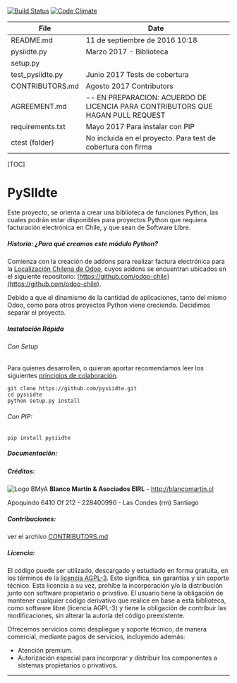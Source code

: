 [![Build Status](https://travis-ci.org/PySIIDTE/pysiidte.svg?branch=master)](https://travis-ci.org/PySIIDTE/pysiidte)
[![Code Climate](https://codeclimate.com/github/PySIIDTE/pysiidte/badges/gpa.svg)](https://codeclimate.com/github/PySIIDTE/pysiidte)


|File                |Date                          |
|--------------------|------------------------------|
|README.md           |11 de septiembre de 2016 10:18|
|pysiidte.py         |Marzo 2017 - Biblioteca       |
|setup.py            |                              |
|test_pysiidte.py    |Junio 2017 Tests de cobertura |
|CONTRIBUTORS.md     |Agosto 2017 Contributors      |
|AGREEMENT.md        |-- EN PREPARACION: ACUERDO DE LICENCIA PARA CONTRIBUTORS QUE HAGAN PULL REQUEST|
|requirements.txt    |Mayo 2017 Para instalar con PIP|
|ctest (folder)      |No incluida en el proyecto. Para test de cobertura con firma|




[TOC]

# PySIIdte

Este proyecto, se orienta a crear una biblioteca de funciones Python, las cuales podrán estar disponibles para proyectos Python que requiera facturación electrónica en Chile, y que sean de Software Libre.

##### Historia: ¿Para qué creamos este módulo Python?
Comienza con la creación de addons para realizar factura electrónica para la [Localización Chilena de Odoo](https://www.odoochile.org), cuyos addons se encuentran ubicados en el siguiente repositorio: [https://github.com/odoo-chile](https://github.com/odoo-chile).

Debido a que el dinamismo de la cantidad de aplicaciones, tanto del mismo Odoo, como para otros proyectos Python viene creciendo. Decidimos separar el proyecto.

##### Instalación Rápida
###### Con Setup
Para quienes desarrollen, o quieran aportar recomendamos leer los siguientes [principios de colaboración](http://www.odoochile.org/blog/novedades-1/post/principios-para-colaborar-en-github-1).

```
git clone https://github.com/pysiidte.git
cd pysiidte
python setup.py install
```
###### Con PIP:
```
pip install pysiidte
```

##### Documentación:


##### Créditos:

![Logo BMyA](https://blancomartin.cl/website/image/ir.attachment/9711_e6d1eea/datas)
**Blanco Martin & Asociados EIRL** -  http://blancomartin.cl

Apoquindo 6410 Of 212 - 228400990 - Las Condes (rm) Santiago

##### Contribuciones:
ver el archivo [CONTRIBUTORS.md](https://github.com/pysiidte/CONTRIBUTORS.md)

##### Licencia:
El código puede ser utilizado, descargado y estudiado en forma gratuita, en los términos de la [licencia AGPL-3](LICENSE.md). Esto significa, sin garantías y sin soporte técnico.
Esta licencia a su vez, prohíbe la incorporación y/o la distribución junto con software propietario o privativo.
El usuario tiene la obligación de mantener cualquier código derivativo que realice en base a esta biblioteca, como software libre (licencia AGPL-3) y tiene la obligación de contribuir las modificaciones, sin alterar la autoría del código preexistente.

Ofrecemos servicios como despliegue y soporte técnico, de manera comercial, mediante pagos de servicios, incluyendo además:
- Atención premium.
- Autorización especial para incorporar y distribuir los componentes a sistemas propietarios o privativos.
___
